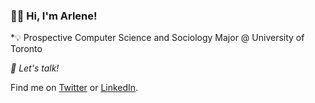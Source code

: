 ### :woman_technologist: Hi, I'm Arlene!

*:bulb: Prospective Computer Science and Sociology Major @ University of Toronto



*:incoming_envelope: Let's talk!*

Find me on [Twitter](https://www.twitter.com/arlenewangg) or [LinkedIn](https://www.linkedin.com/arlene-wang).

